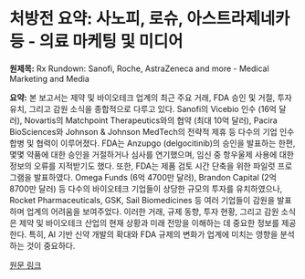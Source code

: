 # 처방전 요약: 사노피, 로슈, 아스트라제네카 등 - 의료 마케팅 및 미디어

**원제목:** Rx Rundown: Sanofi, Roche, AstraZeneca and more - Medical Marketing and Media

**요약:** 본 보고서는 제약 및 바이오테크 업계의 최근 주요 거래, FDA 승인 및 거절, 투자 유치, 그리고 감원 소식을 종합적으로 다루고 있다.  Sanofi의 Vicebio 인수 (16억 달러), Novartis의 Matchpoint Therapeutics와의 협약 (최대 10억 달러),  Pacira BioSciences와 Johnson & Johnson MedTech의 전략적 제휴 등 다수의 기업 인수합병 및 협력이 이루어졌다.  FDA는 Anzupgo (delgocitinib)의 승인을 발표하는 한편,  몇몇 약품에 대한 승인을 거절하거나 심사를 연기했으며,  임신 중 항우울제 사용에 대한 정보의 오류를 지적받기도 했다.  또한,  FDA는 제품 검토 시간 단축을 위한 파일럿 프로그램을 발표하였다.  Omega Funds (6억 4700만 달러), Brandon Capital (2억 8700만 달러) 등 다수의 바이오테크 기업들이  상당한 규모의 투자를 유치하였으나,  Rocket Pharmaceuticals, GSK, Sail Biomedicines 등 여러 기업들이  감원을 발표하며 업계의 어려움을 보여주었다.  이러한 거래, 규제 동향, 투자 현황, 그리고 감원 소식은 제약 및 바이오테크 산업의 현재 상황과 미래 전망을 이해하는 데 중요한 정보를 제공한다.  특히,  AI 기반 신약 개발의 확대와  FDA 규제의 변화가 업계에 미치는 영향을 분석하는 것이 중요하다.

[원문 링크](https://www.mmm-online.com/news/rx-rundown-sanofi-roche-astrazeneca-and-more/)
